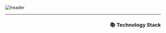 
![header](https://capsule-render.vercel.app/api?type=waving&animation=scaleIn&color=gradient&height=170&section=header&text=Hongmee's%20GitHub🌿&fontSize=40&fontAlignY=25&fontAlign=75&desc=Faithfulnessmakes%20all%20things%20possible&descAlign=78&descAlignY=38&descSize=15)
<hr>
<div align="right">
  <h3>📚 Technology Stack</h3>
</div>
